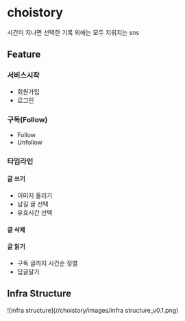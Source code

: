 # choistory
시간이 지나면 선택한 기록 외에는 모두 지워지는 sns

## Feature
### 서비스시작
- 회원가입
- 로그인
### 구독(Follow)
- Follow
- Unfollow
### 타임라인
#### 글 쓰기
- 이미지 올리기
- 남길 글 선택
- 유효시간 선택
#### 글 삭제
#### 글 읽기
- 구독 글까지 시간순 정렬
- 답글달기

## Infra Structure
![infra structure](//choistory/images/infra structure_v0.1.png)
